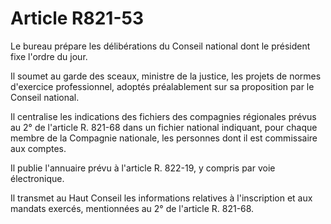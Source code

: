 # Article R821-53

Le bureau prépare les délibérations du Conseil national dont le président fixe l'ordre du jour.

Il soumet au garde des sceaux, ministre de la justice, les projets de normes d'exercice professionnel, adoptés préalablement sur sa proposition par le Conseil national.

Il centralise les indications des fichiers des compagnies régionales prévus au 2° de l'article R. 821-68 dans un fichier national indiquant, pour chaque membre de la Compagnie nationale, les personnes dont il est commissaire aux comptes.

Il publie l'annuaire prévu à l'article R. 822-19, y compris par voie électronique.

Il transmet au Haut Conseil les informations relatives à l'inscription et aux mandats exercés, mentionnées au 2° de l'article R. 821-68.
